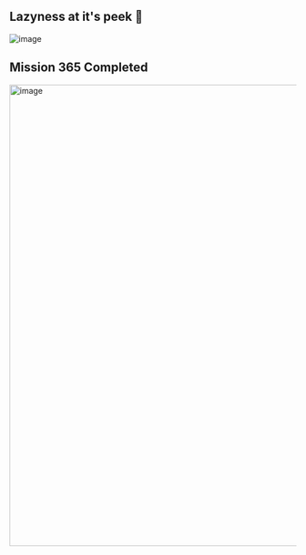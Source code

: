 
## Lazyness at it's peek 🫣
![image](https://github.com/user-attachments/assets/b4826e84-6bee-41b6-b56f-fd39ccd313c2)

## Mission 365 Completed
<img width="1727" height="810" alt="image" src="https://github.com/user-attachments/assets/9144a999-10a9-4dea-9232-672d3e130348" />
